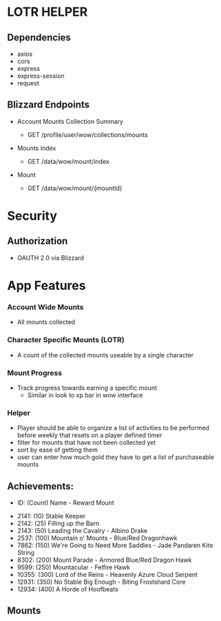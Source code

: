 # **LOTR HELPER**

## Dependencies
- axios
- cors
- express
- express-session
- request

## Blizzard Endpoints
- Account Mounts Collection Summary
    - GET /profile/user/wow/collections/mounts

- Mounts Index
    - GET /data/wow/mount/index

- Mount
    - GET /data/wow/mount/{mountId}

# Security
## Authorization
- OAUTH 2.0 via Blizzard

# App Features
### Account Wide Mounts
- All mounts collected

### Character Specific Mounts (LOTR)
- A count of the collected mounts useable by a single character

### Mount Progress
- Track progress towards earning a specific mount
    - Similar in look to xp bar in wow interface

### Helper
- Player should be able to organize a list of activities to be performed before weekly that resets on a player defined timer
- filter for mounts that have not been collected yet
- sort by ease of getting them
- user can enter how much gold they have to get a list of purchaseable mounts

## Achievements: 
* ID: (Count) Name - Reward Mount
- 2141: (10) Stable Keeper
- 2142: (25) Filling up the Barn
- 2143: (50) Leading the Cavalry - Albino Drake
- 2537: (100) Mountain o' Mounts - Blue/Red Dragonhawk
- 7862: (150) We're Going to Need More Saddles - Jade Pandaren Kite String
- 8302: (200) Mount Parade - Armored Blue/Red Dragon Hawk
- 9599: (250) Mountacular - Felfire Hawk
- 10355: (300) Lord of the Reins - Heavenly Azure Cloud Serpent
- 12931: (350) No Stable Big Enough - Biting Frostshard Core
- 12934: (400) A Horde of Hoofbeats

## Mounts
